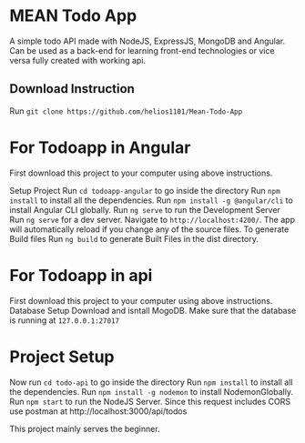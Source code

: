 <b><h1>MEAN Todo App</h1></b>
A simple todo API made with NodeJS, ExpressJS, MongoDB and Angular. Can be used as a back-end for learning front-end technologies or vice versa fully created with working api.


## Download Instruction
Run `git clone https://github.com/helios1101/Mean-Todo-App`

# For Todoapp in Angular
First download this project to your computer using above instructions.

Setup Project
Run `cd todoapp-angular` to go inside the directory
Run `npm install` to install all the dependencies.
Run `npm install -g @angular/cli` to install Angular CLI globally.
Run `ng serve` to run the Development Server
Run `ng serve` for a dev server. Navigate to `http://localhost:4200/`. The app will automatically reload if you change any of the source files.
To generate Build files Run `ng build` to generate Built Files in the dist directory.

# For Todoapp in api
First download this project to your computer using above instructions.
Database Setup
Download and isntall MogoDB.
Make sure that the database is running at `127.0.0.1:27017`

# Project Setup
Now run `cd todo-api` to go inside the directory
Run `npm install` to install all the dependencies.
Run `npm install -g nodemon` to install NodemonGlobally.
Run `npm start` to run the NodeJS Server.
Since this request includes CORS use postman at http://localhost:3000/api/todos

This project mainly serves the beginner.


